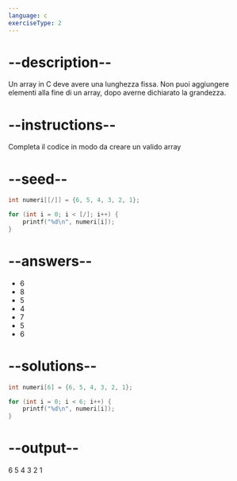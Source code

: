 ```yaml
---
language: c
exerciseType: 2
---
```


# --description--

Un array in C deve avere una lunghezza fissa.
Non puoi aggiungere elementi alla fine di un array, dopo averne dichiarato la grandezza.

# --instructions--

Completa il codice in modo da creare un valido array

# --seed--

```c
int numeri[[/]] = {6, 5, 4, 3, 2, 1};

for (int i = 0; i < [/]; i++) {
    printf("%d\n", numeri[i]);
}
```

# --answers--

- 6
- 8
- 5
- 4
- 7
- 5
- 6

# --solutions--

```c
int numeri[6] = {6, 5, 4, 3, 2, 1};

for (int i = 0; i < 6; i++) {
    printf("%d\n", numeri[i]);
}
```

# --output--

6
5
4
3
2
1
